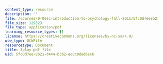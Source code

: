 ```yaml
---
content_type: resource
description: ''
file: /courses/9-00sc-introduction-to-psychology-fall-2011/5fc0d7ee8b21d444b5b2ec8c0dad6ec6_Qw4SkvZ03cc.pdf
file_size: 129323
file_type: application/pdf
learning_resource_types: []
license: https://creativecommons.org/licenses/by-nc-sa/4.0/
ocw_type: OCWFile
resourcetype: Document
title: 3play pdf file
uid: 5fc0d7ee-8b21-d444-b5b2-ec8c0dad6ec6
---
```

